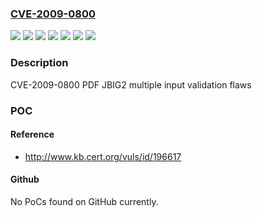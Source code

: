 ### [CVE-2009-0800](https://cve.mitre.org/cgi-bin/cvename.cgi?name=CVE-2009-0800)
![](https://img.shields.io/static/v1?label=Product&message=Red%20Hat%20Enterprise%20Linux%203&color=blue)
![](https://img.shields.io/static/v1?label=Product&message=Red%20Hat%20Enterprise%20Linux%204&color=blue)
![](https://img.shields.io/static/v1?label=Product&message=Red%20Hat%20Enterprise%20Linux%205&color=blue)
![](https://img.shields.io/static/v1?label=Version&message=!%201%3A1.1.22-0.rc1.9.27.el4_7.5%20&color=brighgreen)
![](https://img.shields.io/static/v1?label=Version&message=!%201%3A1.3.7-8.el5_3.4%20&color=brighgreen)
![](https://img.shields.io/static/v1?label=Version&message=!%201%3A2.02-14.el3%20&color=brighgreen)
![](https://img.shields.io/static/v1?label=Vulnerability&message=Improper%20Input%20Validation&color=brighgreen)

### Description

CVE-2009-0800 PDF JBIG2 multiple input validation flaws

### POC

#### Reference
- http://www.kb.cert.org/vuls/id/196617

#### Github
No PoCs found on GitHub currently.

